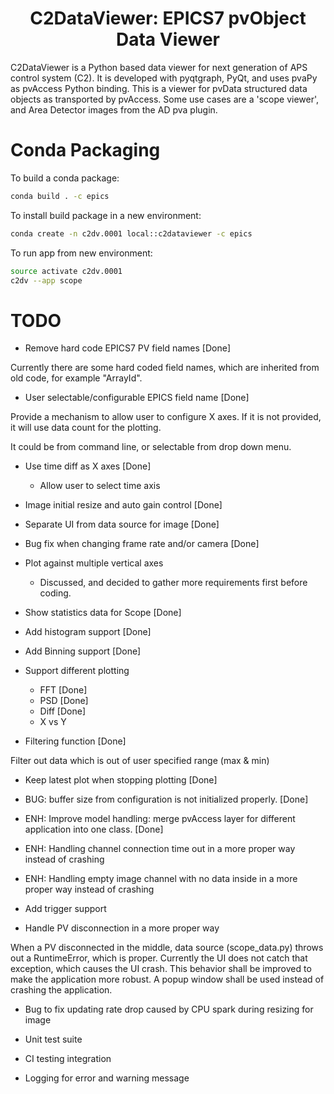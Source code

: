 
<p align="center">
  <h1 align="center">C2DataViewer: EPICS7 pvObject Data Viewer</h1>
</p>

C2DataViewer is a Python based data viewer for next generation of APS control system (C2).
It is developed with pyqtgraph, PyQt, and uses pvaPy as pvAccess Python binding.
This is a viewer for pvData structured data objects as transported by pvAccess. Some use cases are a 'scope viewer',
and Area Detector images from the AD pva plugin.

# Conda Packaging

To build a conda package:
```bash
conda build . -c epics
```

To install build package in a new environment:
```bash
conda create -n c2dv.0001 local::c2dataviewer -c epics
```

To run app from new environment:
```bash
source activate c2dv.0001
c2dv --app scope
```

# TODO
* Remove hard code EPICS7 PV field names [Done]

Currently there are some hard coded field names, which are inherited from old code, for example "ArrayId".

* User selectable/configurable EPICS field name [Done]

Provide a mechanism to allow user to configure X axes. If it is not provided, it will use data count for the plotting.

It could be from command line, or selectable from drop down menu.

* Use time diff as X axes [Done]
    * Allow user to select time axis

* Image initial resize and auto gain control [Done]

* Separate UI from data source for image [Done]

* Bug fix when changing frame rate and/or camera [Done]

* Plot against multiple vertical axes
    * Discussed, and decided to gather more requirements first before coding.

* Show statistics data for Scope [Done]

* Add histogram support [Done]

* Add Binning support [Done]

* Support different plotting 
    * FFT [Done]
    * PSD [Done]
    * Diff [Done]
    * X vs Y

* Filtering function [Done]

Filter out data which is out of user specified range (max & min)

* Keep latest plot when stopping plotting [Done]

* BUG: buffer size from configuration is not initialized properly. [Done]

* ENH: Improve model handling: merge pvAccess layer for different application into one class. [Done]

* ENH: Handling channel connection time out in a more proper way instead of crashing

* ENH: Handling empty image channel with no data inside in a more proper way instead of crashing 

* Add trigger support

* Handle PV disconnection in a more proper way

When a PV disconnected in the middle, data source (scope_data.py) throws out a RuntimeError, which is proper.
Currently the UI does not catch that exception, which causes the UI crash.
This behavior shall be improved to make the application more robust.
A popup window shall be used instead of crashing the application. 

* Bug to fix updating rate drop caused by CPU spark during resizing for image

* Unit test suite

* CI testing integration

* Logging for error and warning message
